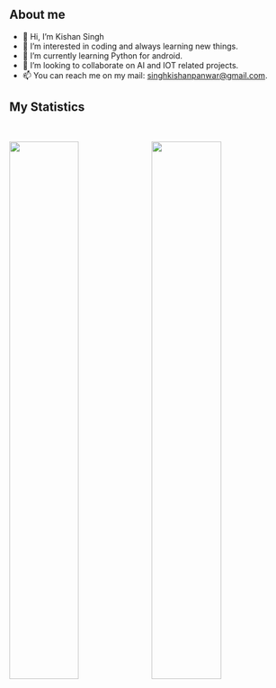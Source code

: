 ## About me
- 👋 Hi, I’m Kishan Singh
- 👀 I’m interested in coding and always learning new things.
- 🌱 I’m currently learning Python for android.
- 💞️ I’m looking to collaborate on AI and IOT related projects.
- 📫 You can reach me on my mail: singhkishanpanwar@gmail.com.

<!---
kishansinghpanwar/kishansinghpanwar is a ✨ special ✨ repository because its `README.md` (this file) appears on your GitHub profile.
You can click the Preview link to take a look at your changes.
--->

## My Statistics

<br/>
<p align="left">
  <img width="49.5%" src="https://github-readme-stats.vercel.app/api?username=kishansinghpanwar&show_icons=true&hide_border=false" />
    <img width="49.5%" src="https://github-readme-streak-stats.herokuapp.com?user=kishansinghpanwar&theme=blueberry&background=FFFFFF&sideLabels=808080&currStreakNum=3E3E3E&sideNums=000000&ring=4F94EF&dates=000000&currStreakLabel=4F94EF" />
</p>
<br>
